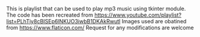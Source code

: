 This is playlist that can be used to play mp3 music using tkinter module.
The code has been recreated from https://www.youtube.com/playlist?list=PLhTjy8cBISEp6lNKUO3iwbB1DKAkRwutl
Images used are obatined from https://www.flaticon.com/
Request for any modifications are welcome
